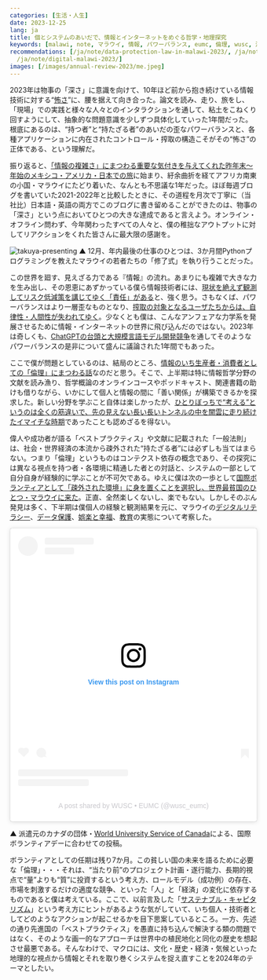 ```yaml
---
categories: [生活・人生]
date: 2023-12-25
lang: ja
title: 個とシステムのあいだで、情報とインターネットをめぐる哲学・地理探究
keywords: [malawi, note, マラウイ, 情報, パワーバランス, eumc, 倫理, wusc, 深さ, 持たざる者]
recommendations: [/ja/note/data-protection-law-in-malawi-2023/, /ja/note/volunteering-in-malawi/,
  /ja/note/digital-malawi-2023/]
images: [/images/annual-review-2023/me.jpeg]
---
```


2023年は物事の「深さ」に意識を向けて、10年ほど前から抱き続けている情報技術に対する“[怖さ](/ja/note/20140713/)”に、腰を据えて向き合った。論文を読み、走り、旅をし、「現場」での実践と様々な人々とのインタラクションを通して、粘土をこねくり回すようにして、抽象的な問題意識を少しずつ具体化していった1年間だった。根底にあるのは、“持つ者”と“持たざる者”のあいだの歪なパワーバランスと、各種アプリケーションに内在されたコントロール・搾取の構造こそがその“怖さ”の正体である、という理解だ。

振り返ると、[「情報の複雑さ」にまつわる重要な気付きを与えてくれた昨年末〜年始のメキシコ・アメリカ・日本での旅](/ja/note/complexity-of-simplicity/)に始まり、紆余曲折を経てアフリカ南東の小国・マラウイにたどり着いた、なんとも不思議な1年だった。ほぼ毎週ブログを書いていた2021-2022年と比較したときに、その道程を月次で丁寧に（当社比）日本語・英語の両方でこのブログに書き留めることができたのは、物事の「深さ」という点においてひとつの大きな達成であると言えよう。オンライン・オフライン問わず、今年関わったすべての人々と、僕の稚拙なアウトプットに対してリアクションをくれた皆さんに最大限の感謝を。

![takuya-presenting](/images/annual-review-2023/me.jpeg)
▲ 12月、年内最後の仕事のひとつは、3か月間Pythonプログラミングを教えたマラウイの若者たちの「修了式」を執り行うことだった。

この世界を廻す、見えざる力である『情報』の流れ。あまりにも複雑で大きな力を生み出し、その恩恵にあずかっている僕ら情報技術者には、[現状を絶えず観測してリスク低減策を講じてゆく「責任」がある](/ja/note/how-information-flows/)と、強く思う。さもなくば、パワーバランスはより一層歪なものとなり、[搾取の対象となるユーザたちからは、自律性・人間性が失われてゆく](/ja/note/autonomy-and-life/)。少なくとも僕は、こんなアンフェアな力学系を発展させるために情報・インターネットの世界に飛び込んだのではない。2023年は奇しくも、[ChatGPTの台頭と大規模言語モデル開発競争](/ja/note/three-perspectives-on-llms/)を通してそのようなパワーバランスの是非について盛んに議論された1年間でもあった。

ここで僕が問題としているのは、結局のところ、[情報のいち生産者・消費者としての「倫理」にまつわる話](/ja/note/information-diet/)なのだと思う。そこで、上半期は特に情報哲学分野の文献を読み漁り、哲学概論のオンラインコースやポッドキャスト、関連書籍の助けも借りながら、いかにして個人と情報の間に「善い関係」が構築できるかを探求した。新しい分野を学ぶこと自体は楽しかったが、[ひとりぼっちで“考える”というのは全くの筋違いで、先の見えない長い長いトンネルの中を闇雲に走り続けたイマイチな時期](/ja/note/search-for-identity/)であったことも認めざるを得ない。

偉人や成功者が語る「ベストプラクティス」や文献に記載された「一般法則」は、社会・世界経済の本流から疎外された“持たざる者”には必ずしも当てはまらない。つまり「倫理」というものはコンテクスト依存の概念であり、その探究には異なる視点を持つ者・各環境に精通した者との対話と、システムの一部として自分自身が経験的に学ぶことが不可欠である。ゆえに僕は次の一歩として[国際ボランティアとして「疎外された環境」に身を置くことを選択し、世界最貧国のひとつ・マラウイに来た](/ja/note/volunteering-in-malawi/)。正直、全然楽しくないし、楽でもない。しかしそのぶん発見は多く、下半期は僕個人の経験と観測結果を元に、マラウイの[デジタルリテラシー](/ja/note/digital-malawi-2023/)、[データ保護](/ja/note/data-protection-law-in-malawi-2023/)、[娯楽と幸福](/ja/note/playing-in-malawi/)、[教育](/ja/note/computer-education-in-malawi/)の実態について考察した。

<blockquote class="instagram-media" data-instgrm-permalink="https://www.instagram.com/p/C0Ry14gx-_y/?utm_source=ig_embed&amp;utm_campaign=loading" data-instgrm-version="14" style=" background:#FFF; border:0; border-radius:3px; box-shadow:0 0 1px 0 rgba(0,0,0,0.5),0 1px 10px 0 rgba(0,0,0,0.15); margin: 1px; max-width:540px; min-width:326px; padding:0; width:99.375%; width:-webkit-calc(100% - 2px); width:calc(100% - 2px);"><div style="padding:16px;"> <a href="https://www.instagram.com/p/C0Ry14gx-_y/?utm_source=ig_embed&amp;utm_campaign=loading" style=" background:#FFFFFF; line-height:0; padding:0 0; text-align:center; text-decoration:none; width:100%;" target="_blank"> <div style=" display: flex; flex-direction: row; align-items: center;"> <div style="background-color: #F4F4F4; border-radius: 50%; flex-grow: 0; height: 40px; margin-right: 14px; width: 40px;"></div> <div style="display: flex; flex-direction: column; flex-grow: 1; justify-content: center;"> <div style=" background-color: #F4F4F4; border-radius: 4px; flex-grow: 0; height: 14px; margin-bottom: 6px; width: 100px;"></div> <div style=" background-color: #F4F4F4; border-radius: 4px; flex-grow: 0; height: 14px; width: 60px;"></div></div></div><div style="padding: 19% 0;"></div> <div style="display:block; height:50px; margin:0 auto 12px; width:50px;"><svg width="50px" height="50px" viewBox="0 0 60 60" version="1.1" xmlns="https://www.w3.org/2000/svg" xmlns:xlink="https://www.w3.org/1999/xlink"><g stroke="none" stroke-width="1" fill="none" fill-rule="evenodd"><g transform="translate(-511.000000, -20.000000)" fill="#000000"><g><path d="M556.869,30.41 C554.814,30.41 553.148,32.076 553.148,34.131 C553.148,36.186 554.814,37.852 556.869,37.852 C558.924,37.852 560.59,36.186 560.59,34.131 C560.59,32.076 558.924,30.41 556.869,30.41 M541,60.657 C535.114,60.657 530.342,55.887 530.342,50 C530.342,44.114 535.114,39.342 541,39.342 C546.887,39.342 551.658,44.114 551.658,50 C551.658,55.887 546.887,60.657 541,60.657 M541,33.886 C532.1,33.886 524.886,41.1 524.886,50 C524.886,58.899 532.1,66.113 541,66.113 C549.9,66.113 557.115,58.899 557.115,50 C557.115,41.1 549.9,33.886 541,33.886 M565.378,62.101 C565.244,65.022 564.756,66.606 564.346,67.663 C563.803,69.06 563.154,70.057 562.106,71.106 C561.058,72.155 560.06,72.803 558.662,73.347 C557.607,73.757 556.021,74.244 553.102,74.378 C549.944,74.521 548.997,74.552 541,74.552 C533.003,74.552 532.056,74.521 528.898,74.378 C525.979,74.244 524.393,73.757 523.338,73.347 C521.94,72.803 520.942,72.155 519.894,71.106 C518.846,70.057 518.197,69.06 517.654,67.663 C517.244,66.606 516.755,65.022 516.623,62.101 C516.479,58.943 516.448,57.996 516.448,50 C516.448,42.003 516.479,41.056 516.623,37.899 C516.755,34.978 517.244,33.391 517.654,32.338 C518.197,30.938 518.846,29.942 519.894,28.894 C520.942,27.846 521.94,27.196 523.338,26.654 C524.393,26.244 525.979,25.756 528.898,25.623 C532.057,25.479 533.004,25.448 541,25.448 C548.997,25.448 549.943,25.479 553.102,25.623 C556.021,25.756 557.607,26.244 558.662,26.654 C560.06,27.196 561.058,27.846 562.106,28.894 C563.154,29.942 563.803,30.938 564.346,32.338 C564.756,33.391 565.244,34.978 565.378,37.899 C565.522,41.056 565.552,42.003 565.552,50 C565.552,57.996 565.522,58.943 565.378,62.101 M570.82,37.631 C570.674,34.438 570.167,32.258 569.425,30.349 C568.659,28.377 567.633,26.702 565.965,25.035 C564.297,23.368 562.623,22.342 560.652,21.575 C558.743,20.834 556.562,20.326 553.369,20.18 C550.169,20.033 549.148,20 541,20 C532.853,20 531.831,20.033 528.631,20.18 C525.438,20.326 523.257,20.834 521.349,21.575 C519.376,22.342 517.703,23.368 516.035,25.035 C514.368,26.702 513.342,28.377 512.574,30.349 C511.834,32.258 511.326,34.438 511.181,37.631 C511.035,40.831 511,41.851 511,50 C511,58.147 511.035,59.17 511.181,62.369 C511.326,65.562 511.834,67.743 512.574,69.651 C513.342,71.625 514.368,73.296 516.035,74.965 C517.703,76.634 519.376,77.658 521.349,78.425 C523.257,79.167 525.438,79.673 528.631,79.82 C531.831,79.965 532.853,80.001 541,80.001 C549.148,80.001 550.169,79.965 553.369,79.82 C556.562,79.673 558.743,79.167 560.652,78.425 C562.623,77.658 564.297,76.634 565.965,74.965 C567.633,73.296 568.659,71.625 569.425,69.651 C570.167,67.743 570.674,65.562 570.82,62.369 C570.966,59.17 571,58.147 571,50 C571,41.851 570.966,40.831 570.82,37.631"></path></g></g></g></svg></div><div style="padding-top: 8px;"> <div style=" color:#3897f0; font-family:Arial,sans-serif; font-size:14px; font-style:normal; font-weight:550; line-height:18px;">View this post on Instagram</div></div><div style="padding: 12.5% 0;"></div> <div style="display: flex; flex-direction: row; margin-bottom: 14px; align-items: center;"><div> <div style="background-color: #F4F4F4; border-radius: 50%; height: 12.5px; width: 12.5px; transform: translateX(0px) translateY(7px);"></div> <div style="background-color: #F4F4F4; height: 12.5px; transform: rotate(-45deg) translateX(3px) translateY(1px); width: 12.5px; flex-grow: 0; margin-right: 14px; margin-left: 2px;"></div> <div style="background-color: #F4F4F4; border-radius: 50%; height: 12.5px; width: 12.5px; transform: translateX(9px) translateY(-18px);"></div></div><div style="margin-left: 8px;"> <div style=" background-color: #F4F4F4; border-radius: 50%; flex-grow: 0; height: 20px; width: 20px;"></div> <div style=" width: 0; height: 0; border-top: 2px solid transparent; border-left: 6px solid #f4f4f4; border-bottom: 2px solid transparent; transform: translateX(16px) translateY(-4px) rotate(30deg)"></div></div><div style="margin-left: auto;"> <div style=" width: 0px; border-top: 8px solid #F4F4F4; border-right: 8px solid transparent; transform: translateY(16px);"></div> <div style=" background-color: #F4F4F4; flex-grow: 0; height: 12px; width: 16px; transform: translateY(-4px);"></div> <div style=" width: 0; height: 0; border-top: 8px solid #F4F4F4; border-left: 8px solid transparent; transform: translateY(-4px) translateX(8px);"></div></div></div> <div style="display: flex; flex-direction: column; flex-grow: 1; justify-content: center; margin-bottom: 24px;"> <div style=" background-color: #F4F4F4; border-radius: 4px; flex-grow: 0; height: 14px; margin-bottom: 6px; width: 224px;"></div> <div style=" background-color: #F4F4F4; border-radius: 4px; flex-grow: 0; height: 14px; width: 144px;"></div></div></a><p style=" color:#c9c8cd; font-family:Arial,sans-serif; font-size:14px; line-height:17px; margin-bottom:0; margin-top:8px; overflow:hidden; padding:8px 0 7px; text-align:center; text-overflow:ellipsis; white-space:nowrap;"><a href="https://www.instagram.com/p/C0Ry14gx-_y/?utm_source=ig_embed&amp;utm_campaign=loading" style=" color:#c9c8cd; font-family:Arial,sans-serif; font-size:14px; font-style:normal; font-weight:normal; line-height:17px; text-decoration:none;" target="_blank">A post shared by WUSC • EUMC (@wusc_eumc)</a></p></div></blockquote> <script async src="//www.instagram.com/embed.js"></script>

▲ 派遣元のカナダの団体・[World University Service of Canada](https://wusc.akaraisin.com/ui/wuscignitevol/p/tak)による、国際ボランティアデーに合わせての投稿。

ボランティアとしての任期は残り7か月。この貧しい国の未来を語るために必要な「倫理」・・・それは、“当たり前”のプロジェクト計画・遂行能力、長期的視点で“量”よりも“質”に投資するという考え方、ロールモデル（成功例）の存在、市場を刺激するだけの適度な競争、といった「人」と「経済」の変化に依存するものであると僕は考えている。ここで、以前言及した「[サステナブル・キャピタリズム](/ja/note/sustainable-capitalism/)」という考え方にヒントがあるような気がしていて、いち個人・技術者としてどのようなアクションが起こせるかを目下思案しているところ。一方、先述の通り先進国の「ベストプラクティス」を愚直に持ち込んで解決する類の問題ではなく、そのような画一的なアプローチは世界中の植民地化と同化の歴史を想起させ最悪である。そんなわけで、マクロには、文化・歴史・経済・気候といった地理的な視点から情報とそれを取り巻くシステムを捉え直すことを2024年のテーマとしたい。
